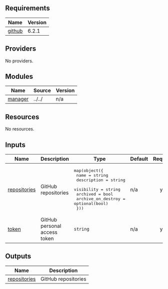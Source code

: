 <!-- BEGIN_TF_DOCS -->
## Requirements

| Name | Version |
|------|---------|
| <a name="requirement_github"></a> [github](#requirement\_github) | 6.2.1 |

## Providers

No providers.

## Modules

| Name | Source | Version |
|------|--------|---------|
| <a name="module_manager"></a> [manager](#module\_manager) | ../../ | n/a |

## Resources

No resources.

## Inputs

| Name | Description | Type | Default | Required |
|------|-------------|------|---------|:--------:|
| <a name="input_repositories"></a> [repositories](#input\_repositories) | GitHub repositories | <pre>map(object({<br>    name               = string<br>    description        = string<br>    visibility         = string<br>    archived           = bool<br>    archive_on_destroy = optional(bool)<br>  }))</pre> | n/a | yes |
| <a name="input_token"></a> [token](#input\_token) | GitHub personal access token | `string` | n/a | yes |

## Outputs

| Name | Description |
|------|-------------|
| <a name="output_repositories"></a> [repositories](#output\_repositories) | GitHub repositories |
<!-- END_TF_DOCS -->